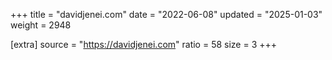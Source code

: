+++
title = "davidjenei.com"
date = "2022-06-08"
updated = "2025-01-03"
weight = 2948

[extra]
source = "https://davidjenei.com"
ratio = 58
size = 3
+++
